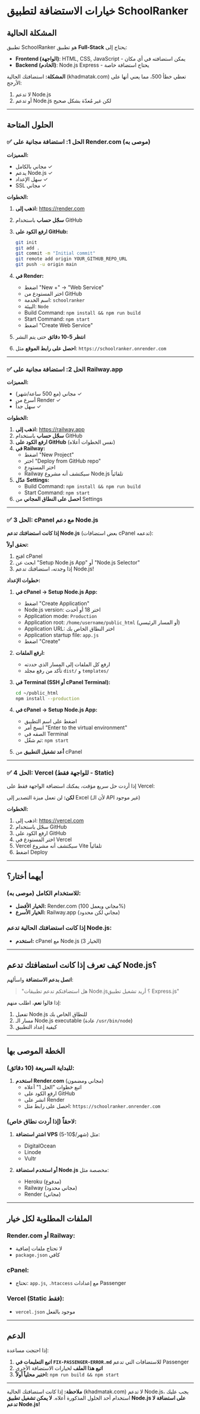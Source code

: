 # خيارات الاستضافة لتطبيق SchoolRanker

## المشكلة الحالية

تطبيق SchoolRanker هو تطبيق **Full-Stack** يحتاج إلى:
- **Frontend (الواجهة)**: HTML, CSS, JavaScript - يمكن استضافته في أي مكان
- **Backend (الخادم)**: Node.js Express - يحتاج استضافة خاصة

**المشكلة:** استضافتك الحالية (khadmatak.com) تعطي خطأ 500، مما يعني أنها على الأرجح:
1. لا تدعم Node.js
2. أو تدعم Node.js لكن غير مُعدّة بشكل صحيح

---

## الحلول المتاحة

### ✅ الحل 1: استضافة مجانية على Render.com (موصى به)

**المميزات:**
- مجاني بالكامل ✓
- يدعم Node.js ✓
- سهل الإعداد ✓
- SSL مجاني ✓

**الخطوات:**

1. **اذهب إلى:** https://render.com
2. **سجّل حساب** باستخدام GitHub
3. **ارفع الكود على GitHub:**
   ```bash
   git init
   git add .
   git commit -m "Initial commit"
   git remote add origin YOUR_GITHUB_REPO_URL
   git push -u origin main
   ```

4. **في Render:**
   - اضغط "New +" → "Web Service"
   - اختر المستودع من GitHub
   - اسم الخدمة: `schoolranker`
   - البيئة: `Node`
   - Build Command: `npm install && npm run build`
   - Start Command: `npm start`
   - اضغط "Create Web Service"

5. **انتظر 5-10 دقائق** حتى يتم النشر

6. **احصل على رابط الموقع** مثل: `https://schoolranker.onrender.com`

---

### ✅ الحل 2: استضافة مجانية على Railway.app

**المميزات:**
- مجاني (مع 500 ساعة/شهر) ✓
- أسرع من Render ✓
- سهل جداً ✓

**الخطوات:**

1. **اذهب إلى:** https://railway.app
2. **سجّل حساب** باستخدام GitHub
3. **ارفع الكود على GitHub** (نفس الخطوات أعلاه)
4. **في Railway:**
   - اضغط "New Project"
   - اختر "Deploy from GitHub repo"
   - اختر المستودع
   - Railway سيكتشف أنه مشروع Node.js تلقائياً
5. **عدّل Settings:**
   - Build Command: `npm install && npm run build`
   - Start Command: `npm start`
6. **احصل على النطاق المجاني** من Settings

---

### ✅ الحل 3: cPanel مع دعم Node.js

**إذا كانت استضافتك تدعم Node.js** (بعض استضافات cPanel تدعمه):

**تحقق أولاً:**
1. افتح cPanel
2. ابحث عن "Setup Node.js App" أو "Node.js Selector"
3. إذا وجدته، استضافتك تدعم Node.js!

**خطوات الإعداد:**

1. **في cPanel → Setup Node.js App:**
   - اضغط "Create Application"
   - Node.js version: اختر 18 أو أحدث
   - Application mode: `Production`
   - Application root: `/home/username/public_html` (أو المسار الرئيسي)
   - Application URL: اختر النطاق الخاص بك
   - Application startup file: `app.js`
   - اضغط "Create"

2. **ارفع الملفات:**
   - ارفع كل الملفات إلى المسار الذي حددته
   - تأكد من رفع مجلد `dist/` و `templates/`

3. **في Terminal (SSH أو cPanel Terminal):**
   ```bash
   cd ~/public_html
   npm install --production
   ```

4. **في cPanel → Setup Node.js App:**
   - اضغط على اسم التطبيق
   - انسخ أمر "Enter to the virtual environment"
   - الصقه في Terminal
   - ثم شغّل: `npm start`

5. **أعد تشغيل التطبيق** من cPanel

---

### ✅ الحل 4: Vercel (للواجهة فقط - Static)

إذا أردت حل سريع مؤقت، يمكنك استضافة الواجهة فقط على Vercel:

**لكن:** لن تعمل ميزة التصدير إلى Excel (لأن الـ API غير موجود)

**الخطوات:**
1. اذهب إلى: https://vercel.com
2. سجّل باستخدام GitHub
3. ارفع الكود على GitHub
4. اختر المستودع في Vercel
5. Vercel سيكتشف أنه مشروع Vite تلقائياً
6. اضغط Deploy

---

## أيهما أختار؟

### للاستخدام الكامل (موصى به):
- **الخيار الأفضل:** Render.com (مجاني ويعمل 100%)
- **الخيار الأسرع:** Railway.app (مجاني لكن محدود)

### إذا كانت استضافتك الحالية تدعم Node.js:
- **استخدم:** cPanel مع Node.js (الخيار 3)

---

## كيف تعرف إذا كانت استضافتك تدعم Node.js؟

**اتصل بدعم الاستضافة** واسألهم:
> "هل استضافتكم تدعم تطبيقات Node.js؟ أريد تشغيل تطبيق Express.js"

إذا قالوا **نعم**، اطلب منهم:
1. تفعيل Node.js للنطاق الخاص بك
2. مسار الـ Node.js executable (عادة `/usr/bin/node`)
3. كيفية إعداد التطبيق

---

## الخطة الموصى بها

### للبداية السريعة (10 دقائق):

1. **استخدم Render.com** (مجاني ومضمون)
   - اتبع خطوات "الحل 1" أعلاه
   - ارفع الكود على GitHub
   - انشر على Render
   - احصل على رابط مثل: `https://schoolranker.onrender.com`

### لاحقاً (إذا أردت نطاق خاص):

1. **اشترِ استضافة VPS** (5-10$/شهر) مثل:
   - DigitalOcean
   - Linode
   - Vultr

2. **أو استخدم استضافة Node.js** مخصصة مثل:
   - Heroku (مدفوع)
   - Railway (مجاني محدود)
   - Render (مجاني)

---

## الملفات المطلوبة لكل خيار

### Render.com أو Railway:
- لا تحتاج ملفات إضافية
- `package.json` كافي

### cPanel:
- تحتاج: `app.js`, `.htaccess` مع إعدادات Passenger

### Vercel (Static فقط):
- `vercel.json` موجود بالفعل

---

## الدعم

إذا احتجت مساعدة:

1. **اتبع التعليمات في `FIX-PASSENGER-ERROR.md`** للاستضافات التي تدعم Passenger
2. **اتبع هذا الملف** لخيارات الاستضافة الأخرى
3. **اختبر محلياً أولاً:** `npm run build && npm start`

---

**ملاحظة:** إذا كانت استضافتك الحالية (khadmatak.com) لا تدعم Node.js،
يجب عليك استخدام أحد الحلول المذكورة أعلاه. **لا يمكن تشغيل تطبيق Node.js
على استضافة لا تدعم Node.js!**
